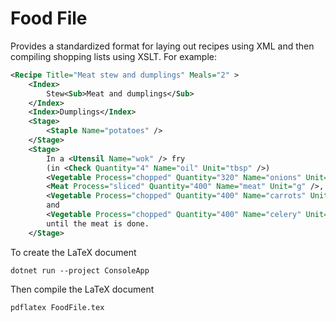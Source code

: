 Food File
=========

Provides a standardized format for laying out recipes using XML
and then compiling shopping lists using XSLT.
For example:

```xml
<Recipe Title="Meat stew and dumplings" Meals="2" >
    <Index>
        Stew<Sub>Meat and dumplings</Sub>
    </Index>
    <Index>Dumplings</Index>
    <Stage>
        <Staple Name="potatoes" />
    </Stage>
    <Stage>
        In a <Utensil Name="wok" /> fry
        (in <Check Quantity="4" Name="oil" Unit="tbsp" />)
        <Vegetable Process="chopped" Quantity="320" Name="onions" Unit="g" />,
        <Meat Process="sliced" Quantity="400" Name="meat" Unit="g" />,
        <Vegetable Process="chopped" Quantity="400" Name="carrots" Unit="g" />
        and
        <Vegetable Process="chopped" Quantity="400" Name="celery" Unit="g" />
        until the meat is done.
    </Stage>
```

To create the LaTeX document

    dotnet run --project ConsoleApp

Then compile the LaTeX document

	pdflatex FoodFile.tex
	
